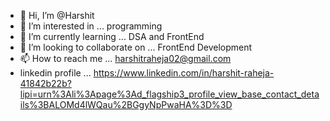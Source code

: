 - 👋 Hi, I’m @Harshit
- 👀 I’m interested in ... programming 
- 🌱 I’m currently learning ... DSA and FrontEnd
- 💞️ I’m looking to collaborate on ... FrontEnd Development
- 📫 How to reach me ... harshitraheja02@gmail.com
- linkedin profile ... https://www.linkedin.com/in/harshit-raheja-41842b22b?lipi=urn%3Ali%3Apage%3Ad_flagship3_profile_view_base_contact_details%3BALOMd4lWQau%2BGgyNpPwaHA%3D%3D

<!---
Harshit50/Harshit50 is a ✨ special ✨ repository because its `README.md` (this file) appears on your GitHub profile.
You can click the Preview link to take a look at your changes.
--->

